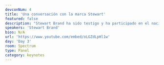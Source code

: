 ```yaml
---
devconNum: 4
title: 'Una conversación con la marca Stewart'
featured: false
description: "Stewart Brand ha sido testigo y ha participado en el nacimiento de muchos movimientos. Algunos han ejecutado su curso. algunos se han expandido más allá de todos los cálculos y otros han resultado en hacks de civilización tan efectivos que ahora los damos completamente por sentado - mucho antes de Reddit o Gmail, tuvimos The WELL; y mucho antes de las conversaciones sobre TED tuvimos La Madre de Todos Demos. Cerraremos el frenesí de la actividad y la innovación que es Devcon con una discusión sin escrúpulos sobre los retos y el potencial del espacio Ethereum en el contexto de revoluciones culturales y tecnológicas pasadas, con la sabiduría bien merecida y la perspectiva de un hacker de carrera sprinkled en toda su trayectoria."
speakers: 'Stewart Brand'
bios: N/A
url: 'https://www.youtube.com/embed/oLGZdLpHl1w'
day: 'Day 3'
room: Spectrum
type: Panel
category: keynotes
---
```


